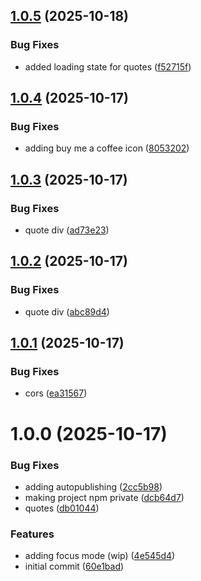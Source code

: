 ## [1.0.5](https://github.com/igventurelli/in-toolkit/compare/v1.0.4...v1.0.5) (2025-10-18)


### Bug Fixes

* added loading state for quotes ([f52715f](https://github.com/igventurelli/in-toolkit/commit/f52715fd4ca247226dc7761e02b4c357d7272731))

## [1.0.4](https://github.com/igventurelli/in-toolkit/compare/v1.0.3...v1.0.4) (2025-10-17)


### Bug Fixes

* adding buy me a coffee icon ([8053202](https://github.com/igventurelli/in-toolkit/commit/8053202aa6771d94a613c205d20b88f2c71a9628))

## [1.0.3](https://github.com/igventurelli/in-toolkit/compare/v1.0.2...v1.0.3) (2025-10-17)


### Bug Fixes

* quote div ([ad73e23](https://github.com/igventurelli/in-toolkit/commit/ad73e23ecfb69861ccf2514d90c62a3f4bb06045))

## [1.0.2](https://github.com/igventurelli/in-toolkit/compare/v1.0.1...v1.0.2) (2025-10-17)


### Bug Fixes

* quote div ([abc89d4](https://github.com/igventurelli/in-toolkit/commit/abc89d40638e334d752512a245d184d98170f9f5))

## [1.0.1](https://github.com/igventurelli/in-toolkit/compare/v1.0.0...v1.0.1) (2025-10-17)


### Bug Fixes

* cors ([ea31567](https://github.com/igventurelli/in-toolkit/commit/ea31567e0507d6ddd28dbd08f3e4ede4b0ea4a51))

# 1.0.0 (2025-10-17)


### Bug Fixes

* adding autopublishing ([2cc5b98](https://github.com/igventurelli/in-toolkit/commit/2cc5b982abdcab966369ae177355f0e1a42c7d9d))
* making project npm private ([dcb64d7](https://github.com/igventurelli/in-toolkit/commit/dcb64d755e19747c02ca70d30cfcd9fc9ca888d3))
* quotes ([db01044](https://github.com/igventurelli/in-toolkit/commit/db01044140243a148163df1143fff1bed6feefc5))


### Features

* adding focus mode (wip) ([4e545d4](https://github.com/igventurelli/in-toolkit/commit/4e545d45ab473903a0f5654a8e41279e2615fb77))
* initial commit ([60e1bad](https://github.com/igventurelli/in-toolkit/commit/60e1bad26f279aee576d753c81fffea9e474ba8d))
